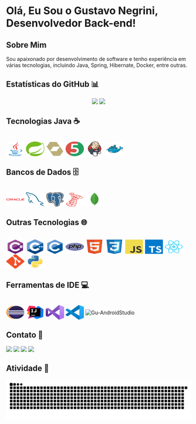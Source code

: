 # Olá, Eu Sou o Gustavo Negrini, Desenvolvedor Back-end!

## Sobre Mim
Sou apaixonado por desenvolvimento de software e tenho experiência em várias tecnologias, incluindo Java, Spring, Hibernate, Docker, entre outras.

## Estatísticas do GitHub 📊
<div align="center">
  <img height="180em" src="https://github-readme-stats.vercel.app/api?username=gunegrini&show_icons=true&theme=dracula&include_all_commits=true&count_private=true"/>
  <img height="180em" src="https://github-readme-stats.vercel.app/api/top-langs/?username=gunegrini&layout=compact&langs_count=7&theme=dracula"/>
</div>

## Tecnologias Java ☕
<div style="display: inline_block"><br>
  <img align="center" alt="Gu-Java" height="40" width="50" src="https://raw.githubusercontent.com/devicons/devicon/master/icons/java/java-original.svg">
  <img align="center" alt="Gu-Spring" height="40" width="50" src="https://raw.githubusercontent.com/devicons/devicon/master/icons/spring/spring-original.svg">
  <img align="center" alt="Gu-Hibernate" height="40" width="50" src="https://raw.githubusercontent.com/devicons/devicon/master/icons/hibernate/hibernate-plain.svg">
  <img align="center" alt="Gu-JUnit" height="40" width="50" src="https://raw.githubusercontent.com/devicons/devicon/master/icons/junit/junit-original.svg">
  <img align="center" alt="Gu-Jenkins" height="40" width="50" src="https://raw.githubusercontent.com/devicons/devicon/master/icons/jenkins/jenkins-original.svg">
  <img align="center" alt="Gu-Docker" height="40" width="50" src="https://raw.githubusercontent.com/devicons/devicon/master/icons/docker/docker-original.svg">
</div>

## Bancos de Dados 🗄️
<div style="display: inline_block"><br>
  <img align="center" alt="Gu-Oracle" height="40" width="50" src="https://raw.githubusercontent.com/devicons/devicon/master/icons/oracle/oracle-original.svg">
  <img align="center" alt="Gu-MySQL" height="40" width="50" src="https://raw.githubusercontent.com/devicons/devicon/master/icons/mysql/mysql-original.svg">
  <img align="center" alt="Gu-PostgreSQL" height="40" width="50" src="https://raw.githubusercontent.com/devicons/devicon/master/icons/postgresql/postgresql-original.svg">
  <img align="center" alt="Gu-SQLServer" height="40" width="50" src="https://raw.githubusercontent.com/devicons/devicon/master/icons/microsoftsqlserver/microsoftsqlserver-plain.svg">
  <img align="center" alt="Gu-MongoDB" height="40" width="50" src="https://raw.githubusercontent.com/devicons/devicon/master/icons/mongodb/mongodb-original.svg">
</div>

## Outras Tecnologias 🌐
<div style="display: inline_block"><br>
  <img align="center" alt="Gu-CSharp" height="40" width="50" src="https://raw.githubusercontent.com/devicons/devicon/master/icons/csharp/csharp-original.svg">
  <img align="center" alt="Gu-Cplusplus" height="40" width="50" src="https://raw.githubusercontent.com/devicons/devicon/master/icons/cplusplus/cplusplus-original.svg">
  <img align="center" alt="Gu-C" height="40" width="50" src="https://raw.githubusercontent.com/devicons/devicon/master/icons/c/c-original.svg">
  <img align="center" alt="Gu-PHP" height="40" width="50" src="https://raw.githubusercontent.com/devicons/devicon/master/icons/php/php-original.svg">
  <img align="center" alt="Gu-HTML" height="40" width="50" src="https://raw.githubusercontent.com/devicons/devicon/master/icons/html5/html5-original.svg">
  <img align="center" alt="Gu-CSS" height="40" width="50" src="https://raw.githubusercontent.com/devicons/devicon/master/icons/css3/css3-original.svg">
  <img align="center" alt="Gu-JavaScript" height="40" width="50" src="https://raw.githubusercontent.com/devicons/devicon/master/icons/javascript/javascript-original.svg">
  <img align="center" alt="Gu-TypeScript" height="40" width="50" src="https://raw.githubusercontent.com/devicons/devicon/master/icons/typescript/typescript-original.svg">
   <img align="center" alt="Gu-React" height="40" width="50" src="https://raw.githubusercontent.com/devicons/devicon/master/icons/react/react-original.svg">
  <img align="center" alt="Gu-Git" height="40" width="50" src="https://raw.githubusercontent.com/devicons/devicon/master/icons/git/git-original.svg">
  <img align="center" alt="Gu-Python" height="40" width="50" src="https://raw.githubusercontent.com/devicons/devicon/master/icons/python/python-original.svg">
</div>

## Ferramentas de IDE 💻
<div style="display: inline_block"><br>
  <img align="center" alt="Gu-Eclipse" height="40" width="50" src="https://raw.githubusercontent.com/devicons/devicon/master/icons/eclipse/eclipse-original.svg">
  <img align="center" alt="Gu-Intellij" height="40" width="50" src="https://raw.githubusercontent.com/devicons/devicon/master/icons/intellij/intellij-original.svg">
  <img align="center" alt="Gu-Visualstudio" height="40" width="50" src="https://raw.githubusercontent.com/devicons/devicon/master/icons/visualstudio/visualstudio-original.svg">
  <img align="center" alt="Gu-VSCode" height="40" width="50" src="https://raw.githubusercontent.com/devicons/devicon/master/icons/vscode/vscode-original.svg">
  <img align="center" alt="Gu-AndroidStudio" height="50" width="60" src="https://cdn.jsdelivr.net/gh/devicons/devicon@latest/icons/androidstudio/androidstudio-original.svg"/>
</div>

## Contato 📱
<div> 
  <a href="https://www.linkedin.com/in/gustavonegrinim/" target="_blank"><img src="https://img.shields.io/badge/-LinkedIn-%230077B5?style=for-the-badge&logo=linkedin&logoColor=white"></a>
  <a href="https://gunegrini.com" target="_blank"><img src="https://img.shields.io/badge/-Website-%2300ff08?style=for-the-badge&logo=link&logoColor=white&labelColor=000000"></a>
  <a href = "mailto:gustavo.negrini7@gmail.com"><img src="https://img.shields.io/badge/-Gmail-%23333?style=for-the-badge&logo=gmail&logoColor=white"></a>
  <a href="https://instagram.com/gu_negrini" target="_blank"><img src="https://img.shields.io/badge/-Instagram-%23E4405F?style=for-the-badge&logo=instagram&logoColor=white"></a>
</div>

## Atividade 🏃
![Snake animation](https://github.com/gunegrini/gunegrini/blob/output/github-contribution-grid-snake.svg)
